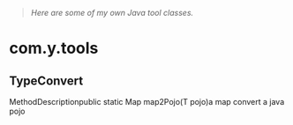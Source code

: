 > *Here are some of my own Java tool classes.*

# com.y.tools

## TypeConvert

<table>
    <thead>
        <tr>Method</tr>
        <tr>Description</tr>
    </thead>
    <tbody>
        <tr>public static <T> Map<String, Object> map2Pojo(T pojo)</tr>
        <tr>a map convert a java pojo</tr>
    </tbody>
</table>


    
